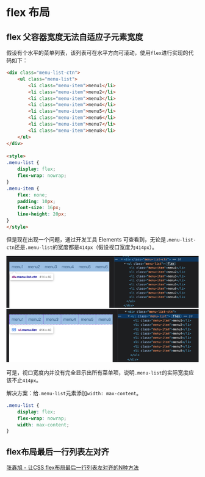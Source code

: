 # flex 布局

## flex 父容器宽度无法自适应子元素宽度

假设有个水平的菜单列表，该列表可在水平方向可滚动，使用`flex`进行实现的代码如下：

```html
<div class="menu-list-ctn">
    <ul class="menu-list">
        <li class="menu-item">menu1</li>
        <li class="menu-item">menu2</li>
        <li class="menu-item">menu3</li>
        <li class="menu-item">menu4</li>
        <li class="menu-item">menu5</li>
        <li class="menu-item">menu6</li>
        <li class="menu-item">menu7</li>
        <li class="menu-item">menu8</li>
    </ul>
</div>

<style>
.menu-list {
    display: flex;
    flex-wrap: nowrap;
}
.menu-item {
    flex: none;
    padding: 10px;
    font-size: 16px;
    line-height: 20px;
}
</style>
```

但是现在出现一个问题，通过开发工具 Elements 可查看到，无论是`.menu-list-ctn`还是`.menu-list`的宽度都是`414px`（假设视口宽度为`414px`）。

![.menu-list-ctn 的 width](./images/menu-list-ctn.png)
![.menu-list 的 width](./images/menu-list.png)

可是，视口宽度内并没有完全显示出所有菜单项，说明`.menu-list`的实际宽度应该不止`414px`。

解决方案：给`.menu-list`元素添加`width: max-content`。

```css
.menu-list {
    display: flex;
    flex-wrap: nowrap;
    width: max-content;
}
```

## flex布局最后一行列表左对齐

[张鑫旭 - 让CSS flex布局最后一行列表左对齐的N种方法](https://www.zhangxinxu.com/wordpress/2019/08/css-flex-last-align/)
